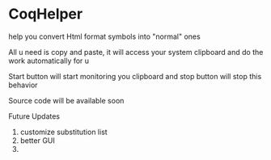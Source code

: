 # CoqHelper
help you convert Html format symbols into "normal" ones

All u need is copy and paste, it will access your system clipboard and do the work automatically for u

Start button will start monitoring you clipboard and stop button will stop this behavior

Source code will be available soon

Future Updates
1. customize substitution list
2. better GUI
3.
